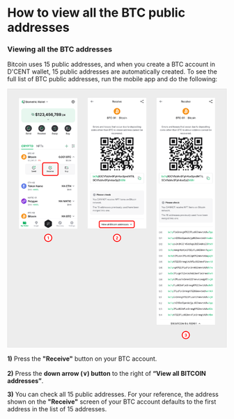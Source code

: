 # How to view all the BTC public addresses

### Viewing all the BTC addresses

Bitcoin uses 15 public addresses, and when you create a BTC account in D'CENT wallet, 15 public addresses are automatically created. To see the full list of BTC public addresses, run the mobile app and do the following:

![](<../../.gitbook/assets/16 (5).png>)

**1)** Press the **"Receive"** button on your BTC account.\
\
**2)** Press the **down arrow (∨) button** to the right of **“View all BITCOIN addresses”**.

**3)** You can check all 15 public addresses. For your reference, the address shown on the **"Receive"** screen of your BTC account defaults to the first address in the list of 15 addresses.

